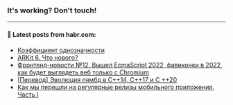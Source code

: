 ### It's working? Don't touch!

---
<!--
#### 🛠️ Technical stack:

![C++](https://img.shields.io/badge/C++-informational?logo=c%2B%2B&style=flat&logoColor=white&color=9C033A)
![Java](https://img.shields.io/badge/Java-informational?logo=java&style=flat&logoColor=white&color=007396)
![Kotlin](https://img.shields.io/badge/Kotlin-informational?logo=Kotlin&style=flat&logoColor=white&color=0095D5)
![JS](https://img.shields.io/badge/JS-informational?logo=javaScript&style=flat&logoColor=black&color=F7Df1E) <br>
![HTML5](https://img.shields.io/badge/HTML5-informational?logo=html5&style=flat&logoColor=white&color=E34F26)
![CSS3](https://img.shields.io/badge/CSS3-informational?logo=css3&style=flat&logoColor=white&color=157286)
![Sass](https://img.shields.io/badge/Saas-informational?logo=sass&style=flat&logoColor=white&color=hotpink)
![PHP](https://img.shields.io/badge/PHP-informational?logo=php&style=flat&logoColor=white&color=777BB4) <br>
![WebPAck](https://img.shields.io/badge/WebPack-informational?logo=webPack&style=flat&logoColor=white&color=FF6F00)
![Bootstrap](https://img.shields.io/badge/Bootstrap-informational?logo=Bootstrap&style=flat&logoColor=white&color=7952B3)
![MySQL](https://img.shields.io/badge/MySQL-informational?logo=MySQL&style=flat&logoColor=white&color=00f) <br>
![NodeJS](https://img.shields.io/badge/NodeJS-informational?logo=node.js&style=flat&logoColor=white&color=43853D)
![Spring](https://img.shields.io/badge/Spring-informational?logo=Spring&style=flat&logoColor=white&color=0A9EDC)
![Angular](https://img.shields.io/badge/Vue-informational?logo=vue.js&style=flat&logoColor=white&color=red)
![Git](https://img.shields.io/badge/Git-informational?logo=git&style=flat&logoColor=white&color=darkorange)

___
-->

#### 💬 Latest posts from habr.com:

<!-- BLOG-POST-LIST:START -->
- [Коэффициент однозначности](https://habr.com/ru/post/673616/?utm_source=habrahabr&utm_medium=rss&utm_campaign=673616)
- [ARKit 6. Что нового?](https://habr.com/ru/post/673602/?utm_source=habrahabr&utm_medium=rss&utm_campaign=673602)
- [Фронтенд-новости №12. Вышел EcmaScript 2022, фавиконки в 2022, как будет выглядеть веб только с Chromium](https://habr.com/ru/post/673394/?utm_source=habrahabr&utm_medium=rss&utm_campaign=673394)
- [[Перевод] Эволюция лямбд в C++14, C++17 и C ++20](https://habr.com/ru/post/673580/?utm_source=habrahabr&utm_medium=rss&utm_campaign=673580)
- [Как мы перешли на регулярные релизы мобильного приложения. Часть I](https://habr.com/ru/post/665892/?utm_source=habrahabr&utm_medium=rss&utm_campaign=665892)
<!-- BLOG-POST-LIST:END -->
